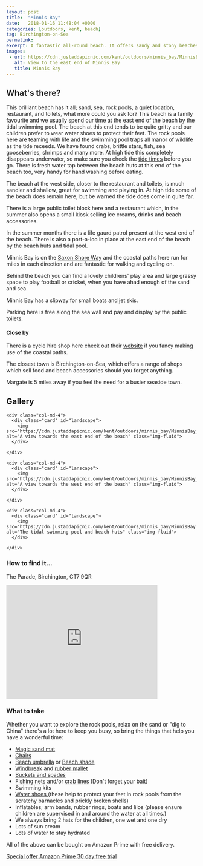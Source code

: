 ```yaml
---
layout: post
title:  "Minnis Bay"
date:   2018-01-16 11:48:04 +0000
categories: [outdoors, kent, beach]
tag: Birchington-on-Sea
permalink: 
excerpt: A fantastic all-round beach. It offers sandy and stony beaches with a large tidal swimming pool and great rock pools to explore at low tide.  There is a playground and large playing field behind the beach.
images:
 - url: https://cdn.justaddapicnic.com/kent/outdoors/minnis_bay/MinnisBay_1.jpg
   alt: View to the east end of Minnis Bay
   title: Minnis Bay
---
```


## What's there?

This brilliant beach has it all; sand, sea, rock pools, a quiet location, restaurant, and toilets, what more could you ask for?  This beach is a family favourite and we usually spend our time at the east end of the beach by the tidal swimming pool. The beach at this end tends to be quite gritty and our children prefer to wear water shoes to protect their feet. The rock pools here are teaming with life and the swimming pool traps all manor of wildlife as the tide receeds.  We have found crabs, brittle stars, fish, sea gooseberries, shrimps and many more.  At high tide this completely disappears underwater, so make sure you check the [tide times](http://www.bbc.co.uk/weather/coast_and_sea/tide_tables/9/103#tide-details) before you go.  There is fresh water tap between the beach huts at this end of the beach too, very handy for hand washing before eating.  

The beach at the west side, closer to the restaurant and toilets, is much sandier and shallow, great for swimming and playing in.  At high tide some of the beach does remain here, but be warned the tide does come in quite far.

There is a large public toilet block here and a restaurant which, in the summer also opens a small kiosk selling ice creams, drinks and beach accessories.

In the summer months there is a life gaurd patrol present at the west end of the beach. There is also a port-a-loo in place at the east end of the beach by the beach huts and tidal pool.

Minnis Bay is on the [Saxon Shore Way](http://www.medway.gov.uk/pdf/walking_the_saxon_shore_way_through_medway.pdf) and the coastal paths here run for miles in each direction and are fantastic for walking and cycling on.

Behind the beach you can find a lovely childrens' play area and large grassy space to play football or cricket, when you have ahad enough of the sand and sea.

Minnis Bay has a slipway for small boats and jet skis.

Parking here is free along the sea wall and pay and display by the public toilets.

#### Close by

There is a cycle hire shop here check out their [website](https://www.vctbikehire.co.uk/) if you fancy making use of the coastal paths.

The closest town is Birchington-on-Sea, which offers a range of shops which sell food and beach accessories should you forget anything.

Margate is 5 miles away if you feel the need for a busier seaside town.


## Gallery

<div class="container">

  <div class="row">

    <div class="col-md-4">
      <div class="card" id="landscape">
        <img src="https://cdn.justaddapicnic.com/kent/outdoors/minnis_bay/MinnisBay_1.jpg" alt="A view towards the east end of the beach" class="img-fluid">
      </div>
<!-- 
      <div class="card" id="landscape">
        <img src="" class="img-fluid">
      </div>  -->
    </div>

    <div class="col-md-4">
      <div class="card" id="lanscape">
        <img src="https://cdn.justaddapicnic.com/kent/outdoors/minnis_bay/MinnisBay_2.jpg" alt="A view towards the west end of the beach" class="img-fluid">
      </div>
<!-- 
      <div class="card" id="portrait">
        <img src="" class="img-fluid">
      </div>-->
    </div>

    <div class="col-md-4">
      <div class="card" id="landscape">
        <img src="https://cdn.justaddapicnic.com/kent/outdoors/minnis_bay/MinnisBay_6.jpg" alt="The tidal swimming pool and beach huts" class="img-fluid">
      </div>

<!--       <div class="card" id="landscape">
        <img src="" class="img-fluid">
      </div> -->
    </div>

  </div>      
</div>


### How to find it...

The Parade, Birchington, CT7 9QR

<iframe src="https://www.google.com/maps/embed?pb=!1m18!1m12!1m3!1d2491.290351684059!2d1.280379546757249!3d51.37914184912652!2m3!1f0!2f0!3f0!3m2!1i1024!2i768!4f13.1!3m3!1m2!1s0x47d94d070d210e8b%3A0xd65745f1cfa3a731!2sMinnis+Bay+Tidal+Pool!5e0!3m2!1sen!2suk!4v1516104467715" width="400" height="300" frameborder="0" style="border:0" allowfullscreen></iframe>

### What to take

Whether you want to explore the rock pools, relax on the sand or "dig to China" there's a lot here to keep you busy, so bring the things that help you have a wonderful time:

<ul>
  <li>
    <a href="https://amzn.to/2JiegUf" target="_blank" title="recommended beach mat"> Magic sand mat</a>
  </li>
  <li> 
    <a href="https://amzn.to/2sMcb8G" target="_blank" title="recommended beach chair"> Chairs </a>
  </li>
  <li>
    <a href="https://amzn.to/2sOLFvs"> Beach umbrella</a> or <a href="https://amzn.to/2sYabJT">Beach shade</a>
  </li>
  <li>
   <a href="https://amzn.to/2sNRYj8" target="_blank">Windbreak</a> and <a href="https://amzn.to/2MjeatF" target="_blank">rubber mallet</a> 
  </li>
  <li>
    <a href="https://amzn.to/2HGoyI7" target="_blank">Buckets and spades</a>  
  </li>
  <li>
    <a href="https://amzn.to/2y4bZXE" target="_blank">Fishing nets</a> and/or <a href="https://amzn.to/2l3Ri4A" target="_blank"> crab lines</a> (Don't forget your bait)
  </li>
  <li>
    Swimming kits
  </li>
  <li>
    <a href="https://amzn.to/2sOvEG9" target="_blank">Water shoes </a>(these help to protect your feet in rock pools from the scratchy barnacles and prickly broken shells)
  </li>
  <li>
    Inflatables; arm bands, rubber rings, boats and lilos (please ensure children are supervised in and around the water at all times.)
  </li>
  <li>
    We always bring 2 hats for the children, one wet and one dry
  </li>
  <li>
    Lots of sun cream
  </li>
    <li>
    Lots of water to stay hydrated
  </li>
</ul>

All of the above can be bought on Amazon Prime with free delivery.


<a href="http://www.amazon.co.uk/tryprimefree?tag=justaddapicni-21" target="_blank">Special offer Amazon Prime 30 day free trial<a>



